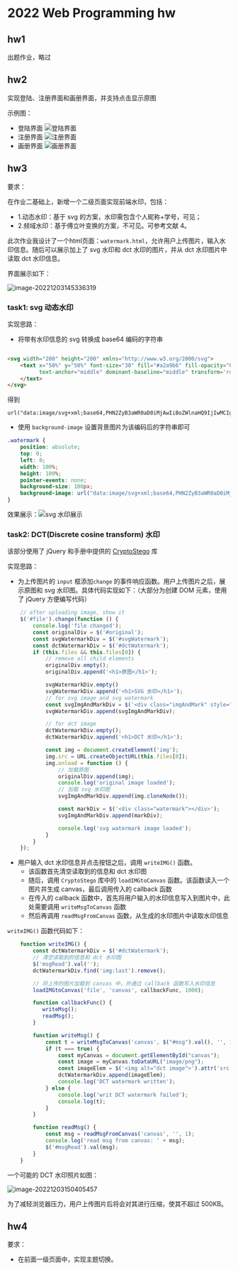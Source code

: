 # 2022 Web Programming hw

## hw1

出题作业，略过

## hw2

实现登陆、注册界面和画册界面，并支持点击显示原图

示例图：

- 登陆界面
  ![登陆界面](https://cdn.hcplantern.cn/img/2022/11/25/20221125-162425.png-default)
- 注册界面
  ![注册界面](https://cdn.hcplantern.cn/img/2022/11/25/20221125-162741.png-default)
- 画册界面
  ![画册界面](https://cdn.hcplantern.cn/img/2022/11/25/20221125-162813.png-default)

## hw3

要求：

在作业二基础上，新增一个二级页面实现前端水印，包括：

- 1.动态水印：基于 svg 的方案，水印需包含个人昵称+学号，可见；
- 2.频域水印：基于傅立叶变换的方案，不可见。可参考文献 4。

此次作业我设计了一个html页面：`watermark.html`，允许用户上传图片，输入水印信息。随后可以展示加上了 svg 水印和 dct 水印的图片，并从 dct 水印图片中读取 dct 水印信息。

界面展示如下：

![image-20221203145336319](https://cdn.hcplantern.cn/img/2022/12/03/20221203-145338.png-default)

### task1: svg 动态水印

实现思路：

- 将带有水印信息的 svg 转换成 base64 编码的字符串

```html

<svg width="200" height="200" xmlns="http://www.w3.org/2000/svg">
    <text x="50%" y="50%" font-size="30" fill="#a2a9b6" fill-opacity="0.3" font-family="system-ui, sans-serif"
          text-anchor="middle" dominant-baseline="middle" transform='rotate(-45, 100 100)'>201250035 邓尤亮
    </text>
</svg>
```

得到

```text
url("data:image/svg+xml;base64,PHN2ZyB3aWR0aD0iMjAwIiBoZWlnaHQ9IjIwMCIgeG1sbnM9Imh0dHA6Ly93d3cudzMub3JnLzIwMDAvc3ZnIj4KIDx0ZXh0IHg9IjUwJSIgeT0iNTAlIiBmb250LXNpemU9IjMwIiBmaWxsPSIjYTJhOWI2IiBmaWxsLW9wYWNpdHk9IjAuMyIgZm9udC1mYW1pbHk9InN5c3RlbS11aSwgc2Fucy1zZXJpZiIgdGV4dC1hbmNob3I9Im1pZGRsZSIgZG9taW5hbnQtYmFzZWxpbmU9Im1pZGRsZSIgdHJhbnNmb3JtPSdyb3RhdGUoLTQ1LCAxMDAgMTAwKSc+MjAxMjUwMDM1IOmCk+WwpOS6rjwvdGV4dD4KPC9zdmc+");
```

- 使用 `background-image` 设置背景图片为该编码后的字符串即可

```css
.watermark {
    position: absolute;
    top: 0;
    left: 0;
    width: 100%;
    height: 100%;
    pointer-events: none;
    background-size: 100px;
    background-image: url("data:image/svg+xml;base64,PHN2ZyB3aWR0aD0iMjAwIiBoZWlnaHQ9IjIwMCIgeG1sbnM9Imh0dHA6Ly93d3cudzMub3JnLzIwMDAvc3ZnIj4KIDx0ZXh0IHg9IjUwJSIgeT0iNTAlIiBmb250LXNpemU9IjMwIiBmaWxsPSIjYTJhOWI2IiBmaWxsLW9wYWNpdHk9IjAuMyIgZm9udC1mYW1pbHk9InN5c3RlbS11aSwgc2Fucy1zZXJpZiIgdGV4dC1hbmNob3I9Im1pZGRsZSIgZG9taW5hbnQtYmFzZWxpbmU9Im1pZGRsZSIgdHJhbnNmb3JtPSdyb3RhdGUoLTQ1LCAxMDAgMTAwKSc+MjAxMjUwMDM1IOmCk+WwpOS6rjwvdGV4dD4KPC9zdmc+");
}
```

效果展示：![svg 水印展示](https://cdn.hcplantern.cn/img/2022/12/02/20221202-222943.png-default)

### task2: DCT(Discrete cosine transform) 水印

该部分使用了 jQuery 和手册中提供的 [CryptoStego](https://github.com/zeruniverse/CryptoStego) 库

实现思路：

- 为上传图片的 `input` 框添加`change` 的事件响应函数。用户上传图片之后，展示原图和 svg 水印图。具体代码实现如下：（大部分为创建 DOM 元素，使用了 jQuery 方便编写代码）

```javascript
    // after uploading image, show it
    $('#file').change(function () {
        console.log('file changed');
        const originalDiv = $('#original');
        const svgWatermarkDiv = $('#svgWatermark');
        const dctWatermarkDiv = $('#dctWatermark');
        if (this.files && this.files[0]) {
            // remove all child elements
            originalDiv.empty();
            originalDiv.append('<h1>原图</h1>');

            svgWatermarkDiv.empty()
            svgWatermarkDiv.append('<h1>SVG 水印</h1>');
            // for svg image and svg watermark
            const svgImgAndMarkDiv = $('<div class="imgAndMark" style="position: relative"></div>');
            svgWatermarkDiv.append(svgImgAndMarkDiv);

            // for dct image
            dctWatermarkDiv.empty();
            dctWatermarkDiv.append('<h1>DCT 水印</h1>');

            const img = document.createElement('img');
            img.src = URL.createObjectURL(this.files[0]);
            img.onload = function () {
                // 加载原图
                originalDiv.append(img);
                console.log('original image loaded');
                // 加载 svg 水印图
                svgImgAndMarkDiv.append(img.cloneNode());

                const markDiv = $('<div class="watermark"></div>');
                svgImgAndMarkDiv.append(markDiv);

                console.log('svg watermark image loaded');
            }
        }
    });

```

- 用户输入 dct 水印信息并点击按钮之后，调用 `writeIMG()` 函数。
  - 该函数首先清空读取到的信息和 dct 水印图
  - 随后，调用 `CryptoStego` 库中的 `loadIMGtoCanvas` 函数。该函数读入一个图片并生成 canvas，最后调用传入的 callback 函数
  - 在传入的 callback 函数中，首先将用户输入的水印信息写入到图片中，此处需要调用 `writeMsgToCanvas` 函数
  - 然后再调用 `readMsgFromCanvas` 函数，从生成的水印图片中读取水印信息

`writeIMG()` 函数代码如下：

```javascript
    function writeIMG() {
        const dctWatermarkDiv = $('#dctWatermark');
        // 清空读取到的信息和 dct 水印图
        $('msgRead').val('');
        dctWatermarkDiv.find('img:last').remove();

        // 将上传的图片加载到 canvas 中，并通过 callback 函数写入水印信息
        loadIMGtoCanvas('file', 'canvas', callbackFunc, 1000);

        function callbackFunc() {
           writeMsg();
           readMsg();
        }

        function writeMsg() {
            const t = writeMsgToCanvas('canvas', $("#msg").val(), '', 1);
            if (t === true) {
                const myCanvas = document.getElementById("canvas");
                const image = myCanvas.toDataURL("image/png");
                const imageElem = $('<img alt="dct image">').attr('src', image);
                dctWatermarkDiv.append(imageElem);
                console.log('DCT watermark written');
            } else {
                console.log('writ DCT watermark failed');
                console.log(t);
            }
        }

        function readMsg() {
            const msg = readMsgFromCanvas('canvas', '', 1);
            console.log('read msg from canvas: ' + msg);
            $('#msgRead').val(msg);
        }
    }

```

一个可能的 DCT 水印照片如图：

![image-20221203150405457](https://cdn.hcplantern.cn/img/2022/12/03/20221203-150406.png-default)



为了减轻浏览器压力，用户上传图片后将会对其进行压缩，使其不超过 500KB。

## hw4

要求：
- 在前面一级页面中，实现主题切换。
